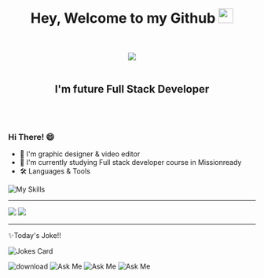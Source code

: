 

<div id="header" align="center">
  <h1>
  Hey, Welcome to my Github <img src="https://media.giphy.com/media/hvRJCLFzcasrR4ia7z/giphy.gif" width="30px"/>
</h1> <br/> <br/>
 
 <img src=https://api.accredible.com/v1/frontend/credential_website_embed_image/badge/57124896>
  <br /> <br />
<h2> I'm future Full Stack Developer </h2>
    <br /> <br />
</div>


###  Hi There! 😄


- 🌸 I'm graphic designer & video editor
- 🌱 I'm currently studying Full stack developer course in Missionready
- 🛠️ Languages & Tools


![My Skills](https://skills.thijs.gg/icons?i=js,html,css,py,nodejs,react,mysql,figma,&theme=light)
  
  
---

<img src="https://github-readme-stats.vercel.app/api?username=Mjmissionready&theme=blue-green" />
 

<img src="https://github-readme-stats.vercel.app/api/top-langs/?username=Mjmissionready&theme=blue-green" />

---


✨Today's Joke!!

![Jokes Card](https://readme-jokes.vercel.app/api)



![download](https://img.shields.io/github/downloads/Mymissionready/Turner/total.svg) ![Ask Me](https://img.shields.io/github/issues-pr/Mjmissionready/Turner.svg) ![Ask Me](https://badge-size.herokuapp.com/Mjmissionready/Turner) ![Ask Me](https://img.shields.io/badge/Ask%20me-anything-1abc9c.svg)
